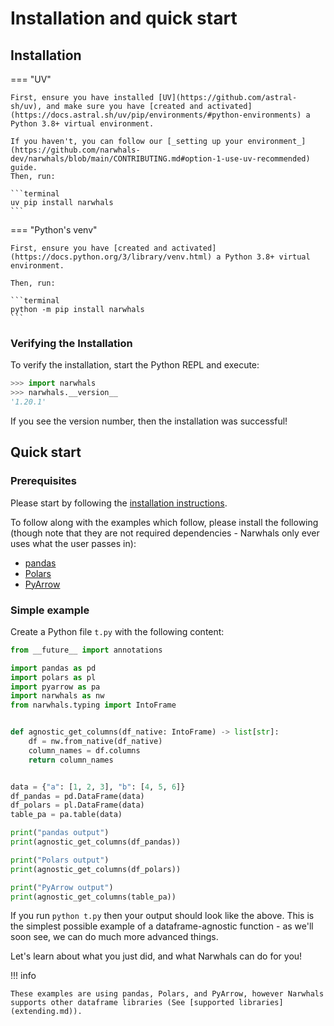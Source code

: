 # Installation and quick start

## Installation

=== "UV"

    First, ensure you have installed [UV](https://github.com/astral-sh/uv), and make sure you have [created and activated](https://docs.astral.sh/uv/pip/environments/#python-environments) a Python 3.8+ virtual environment.

    If you haven't, you can follow our [_setting up your environment_](https://github.com/narwhals-dev/narwhals/blob/main/CONTRIBUTING.md#option-1-use-uv-recommended) guide.
    Then, run:

    ```terminal
    uv pip install narwhals
    ```

=== "Python's venv"

    First, ensure you have [created and activated](https://docs.python.org/3/library/venv.html) a Python 3.8+ virtual environment.

    Then, run:

    ```terminal
    python -m pip install narwhals
    ```

### Verifying the Installation

To verify the installation, start the Python REPL and execute:

```python
>>> import narwhals
>>> narwhals.__version__
'1.20.1'
```

If you see the version number, then the installation was successful!

## Quick start

### Prerequisites

Please start by following the [installation instructions](installation.md).

To follow along with the examples which follow, please install the following (though note that
they are not required dependencies - Narwhals only ever uses what the user passes in):

- [pandas](https://pandas.pydata.org/docs/getting_started/install.html)
- [Polars](https://pola-rs.github.io/polars/user-guide/installation/)
- [PyArrow](https://arrow.apache.org/docs/python/install.html)

### Simple example

Create a Python file `t.py` with the following content:

```python exec="1" source="above" session="quickstart" result="python"
from __future__ import annotations

import pandas as pd
import polars as pl
import pyarrow as pa
import narwhals as nw
from narwhals.typing import IntoFrame


def agnostic_get_columns(df_native: IntoFrame) -> list[str]:
    df = nw.from_native(df_native)
    column_names = df.columns
    return column_names


data = {"a": [1, 2, 3], "b": [4, 5, 6]}
df_pandas = pd.DataFrame(data)
df_polars = pl.DataFrame(data)
table_pa = pa.table(data)

print("pandas output")
print(agnostic_get_columns(df_pandas))

print("Polars output")
print(agnostic_get_columns(df_polars))

print("PyArrow output")
print(agnostic_get_columns(table_pa))
```

If you run `python t.py` then your output should look like the above.
This is the simplest possible example of a dataframe-agnostic function - as we'll soon
see, we can do much more advanced things.

Let's learn about what you just did, and what Narwhals can do for you!

!!! info

    These examples are using pandas, Polars, and PyArrow, however Narwhals
    supports other dataframe libraries (See [supported libraries](extending.md)).
